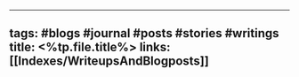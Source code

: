 ----
tags: #blogs #journal #posts #stories #writings
title: <%tp.file.title%>
links: [[Indexes/WriteupsAndBlogposts]]
----

### 
